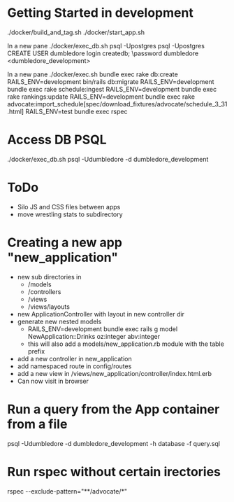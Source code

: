 # Getting Started in development
./docker/build_and_tag.sh
./docker/start_app.sh

In a new pane
./docker/exec_db.sh
psql -Upostgres
psql -Upostgres
CREATE USER dumbledore login createdb;
\password dumbledore 
  <dumbledore_development>

In a new pane
./docker/exec.sh
bundle exec rake db:create
RAILS_ENV=development bin/rails db:migrate 
RAILS_ENV=development bundle exec rake schedule:ingest
RAILS_ENV=development bundle exec rake rankings:update
RAILS_ENV=development bundle exec rake advocate:import_schedule[spec/download_fixtures/advocate/schedule_3_31.html] 
RAILS_ENV=test bundle exec rspec

# Access DB PSQL
./docker/exec_db.sh
psql -Udumbledore -d dumbledore_development

# ToDo
- Silo JS and CSS files between apps
- move wrestling stats to subdirectory

# Creating a new app "new_application"
- new sub directories in 
  - /models
  - /controllers 
  - /views
  - /views/layouts
- new ApplicationController with layout in new controller dir
- generate new nested models
  - RAILS_ENV=development bundle exec rails g model NewApplication::Drinks oz:integer abv:integer
  - this will also add a models/new_application.rb module with the table prefix
- add a new controller in new_application
- add namespaced route in config/routes
- add a new view in /views/new_application/controller/index.html.erb
- Can now visit in browser

# Run a query from the App container from a file
psql -Udumbledore -d dumbledore_development -h database -f query.sql

# Run rspec without certain irectories
rspec --exclude-pattern="**/advocate/*"

